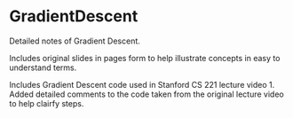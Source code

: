 # GradientDescent
Detailed notes of Gradient Descent.

Includes original slides in pages form to help illustrate concepts in easy to understand terms.

Includes Gradient Descent code used in Stanford CS 221 lecture video 1. 
Added detailed comments to the code taken from the original lecture video to help clairfy steps.
